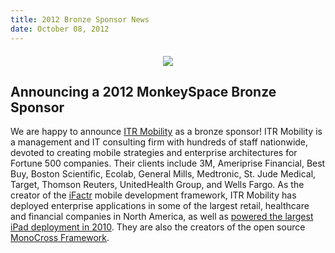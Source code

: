```yaml
---
title: 2012 Bronze Sponsor News
date: October 08, 2012
---
```


<div style="margin-top: 20px;text-align: center"><a href="http://itr-mobility.com"><img src="http://monkeyspace.org/images/sponsors/itr.png" /></a></div>

## Announcing a 2012 MonkeySpace Bronze Sponsor
We are happy to announce [ITR Mobility](http://itr-mobility.com) as a bronze sponsor! ITR Mobility is a management and IT consulting firm with hundreds of staff nationwide, devoted to creating mobile strategies and enterprise architectures for Fortune 500 companies. Their clients include 3M, Ameriprise Financial, Best Buy, Boston Scientific, Ecolab, General Mills, Medtronic, St. Jude Medical, Target, Thomson Reuters, UnitedHealth Group, and Wells Fargo. As the creator of the [iFactr](http://itr-mobility.com/products/ifactr) mobile development framework, ITR Mobility has deployed enterprise applications in some of the largest retail, healthcare and financial companies in North America, as well as [powered the largest iPad deployment in 2010](http://www.minnpost.com/medcity-news/2011/05/medtronic-ipad-makes-company-more-just-cool). They are also the creators of the open source [MonoCross Framework](http://itr-mobility.com/products/monocross).